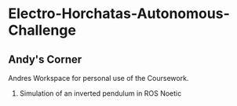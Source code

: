 # Electro-Horchatas-Autonomous-Challenge
## Andy's Corner

Andres Workspace for personal use of the Coursework.


1. Simulation of an inverted pendulum in ROS Noetic




